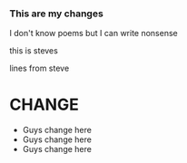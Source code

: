 ### This are my changes 
I don't know poems but I can write 
nonsense

this is steves 

lines from steve

# CHANGE

- Guys change here
- Guys change here
- Guys change here

